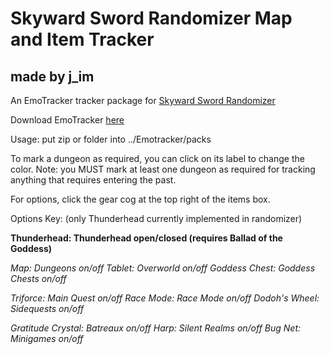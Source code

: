 # Skyward Sword Randomizer Map and Item Tracker
## made by j_im
An EmoTracker tracker package for [Skyward Sword Randomizer](https://github.com/lepelog/sslib)

Download EmoTracker [here](https://emotracker.net)

Usage: put zip or folder into ../Emotracker/packs

To mark a dungeon as required, you can click on its label to change the color. Note: you MUST mark at least one dungeon as required for tracking anything that requires entering the past.

For options, click the gear cog at the top right of the items box.

Options Key: (only Thunderhead currently implemented in randomizer)

**Thunderhead: Thunderhead open/closed (requires Ballad of the Goddess)**

*Map: Dungeons on/off*
*Tablet: Overworld on/off*
*Goddess Chest: Goddess Chests on/off*

*Triforce: Main Quest on/off*
*Race Mode: Race Mode on/off*
*Dodoh's Wheel: Sidequests on/off*

*Gratitude Crystal: Batreaux on/off*
*Harp: Silent Realms on/off*
*Bug Net: Minigames on/off*
